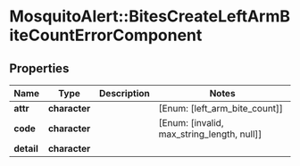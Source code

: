 # MosquitoAlert::BitesCreateLeftArmBiteCountErrorComponent


## Properties
Name | Type | Description | Notes
------------ | ------------- | ------------- | -------------
**attr** | **character** |  | [Enum: [left_arm_bite_count]] 
**code** | **character** |  | [Enum: [invalid, max_string_length, null]] 
**detail** | **character** |  | 


